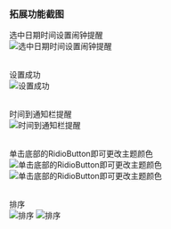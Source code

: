 ### 拓展功能截图
选中日期时间设置闹钟提醒 <br/>
![选中日期时间设置闹钟提醒](setAlarm.png) <br/><br/>

设置成功<br/>
![设置成功](setAlarm_1.png)<br/><br/>

时间到通知栏提醒<br/>
![时间到通知栏提醒](alarm.png)<br/><br/>

单击底部的RidioButton即可更改主题颜色<br/>
![单击底部的RidioButton即可更改主题颜色](edit.png)
![单击底部的RidioButton即可更改主题颜色](style.png)<br/><br/>

排序<br/>
![排序](sort1.png)
![排序](sort2.png)<br/><br/>
